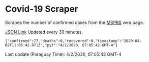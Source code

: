 # Covid-19 Scraper

Scrapes the number of confirmed cases from the [MSPBS](https://www.mspbs.gov.py/covid-19.php) web page.

[JSON Link](https://jmayalag.github.io/covid19-scrape/cases.json)
Updated every 30 minutes.
```
{"confirmed":77,"deaths":0,"recovered":0,"timestamp":"2020-04-02T11:05:42.071Z","pyt":"4/2/2020, 07:05:42 GMT-4"}
```
Last update (Paraguay Time): 4/2/2020, 07:05:42 GMT-4